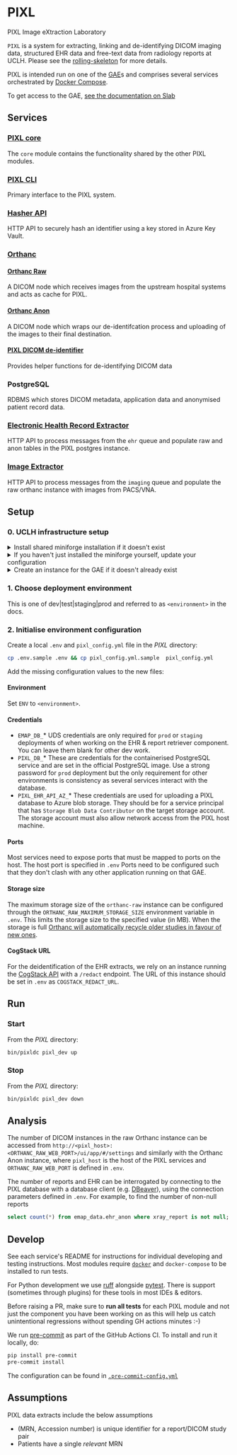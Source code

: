 # PIXL

PIXL Image eXtraction Laboratory

`PIXL` is a system for extracting, linking and de-identifying DICOM imaging data, structured EHR data and free-text data from radiology reports at UCLH.
Please see the [rolling-skeleton]([https://github.com/UCLH-Foundry/the-rolling-skeleton=](https://github.com/UCLH-Foundry/the-rolling-skeleton/blob/main/docs/design/100-day-design.md)) for more details.

PIXL is intended run on one of the [GAE](https://github.com/UCLH-Foundry/Book-of-FlowEHR/blob/main/glossary.md#gaes)s and comprises
several services orchestrated by [Docker Compose](https://docs.docker.com/compose/).

To get access to the GAE, [see the documentation on Slab](https://uclh.slab.com/posts/gae-access-7hkddxap)

## Services

### [PIXL core](./pixl_core/README.md)

The `core` module contains the functionality shared by the other PIXL modules.

### [PIXL CLI](./cli/README.md)

Primary interface to the PIXL system.

### [Hasher API](./hasher/README.md)

HTTP API to securely hash an identifier using a key stored in Azure Key Vault.

### [Orthanc](./orthanc/README.md)

#### [Orthanc Raw](./orthanc/orthanc-raw/README.md)

A DICOM node which receives images from the upstream hospital systems and acts as cache for PIXL.

#### [Orthanc Anon](./orthanc/orthanc-anon/README.md)

A DICOM node which wraps our de-identifcation process and uploading of the images to their final
destination.

#### [PIXL DICOM de-identifier](./pixl_dcmd/README.md)

Provides helper functions for de-identifying DICOM data

### PostgreSQL

RDBMS which stores DICOM metadata, application data and anonymised patient record data.

### [Electronic Health Record Extractor](./pixl_ehr/README.md)

HTTP API to process messages from the `ehr` queue and populate raw and anon tables in the PIXL postgres instance.

### [Image Extractor](./pixl_imaging/README.md)

HTTP API to process messages from the `imaging` queue and populate the raw orthanc instance with images from PACS/VNA.

## Setup

### 0. UCLH infrastructure setup

<details>
<summary>Install shared miniforge installation if it doesn't exist</summary>

Follow the suggestion for installing a central [miniforge](https://github.com/conda-forge/miniforge)
installation to allow all users to be able to run modern python without having admin permissions.

```shell
# Create directory with correct structure (only if it doesn't exist yet)
mkdir /gae/miniforge3
chgrp -R docker /gae/miniforge3
chmod -R g+rwxs /gae/miniforge3  # inherit group when new directories or files are created
setfacl -R -m d:g::rwX /gae/miniforge3
# Install miniforge
wget "https://github.com/conda-forge/miniforge/releases/latest/download/Miniforge3-$(uname)-$(uname -m).sh"
bash Miniforge3-$(uname)-$(uname -m).sh -p /gae/miniforge3
conda update -n base -c conda-forge conda
conda create -n pixl_dev python=3.10.*
```

The directory should now have these permissions

```shell
> ls -lah /gae/miniforge3/
total 88K
drwxrws---+  19 jstein01 docker 4.0K Nov 28 12:27 .
drwxrwx---.  18 root     docker 4.0K Dec  1 19:35 ..
drwxrws---+   2 jstein01 docker 8.0K Nov 28 12:27 bin
drwxrws---+   2 jstein01 docker   30 Nov 28 11:49 compiler_compat
drwxrws---+   2 jstein01 docker   32 Nov 28 11:49 condabin
drwxrws---+   2 jstein01 docker 8.0K Nov 28 12:27 conda-meta
-rw-rws---.   1 jstein01 docker   24 Nov 28 11:49 .condarc
...
```

</details>
<details>

<summary>If you haven't just installed the miniforge yourself, update your configuration</summary>

Edit `~/.bash_profile` to add `/gae/miniforge3/bin` to the PATH. for example

```shell
PATH=$PATH:$HOME/.local/bin:$HOME/bin:/gae/miniforge3/bin
```

Run the updated profile (or reconnect to the GAE) so that conda is in your PATH

```shell
source ~/.bash_profile
```

Initialise conda

```shell
conda init bash
```

Run the updated profile (or reconnect to the GAE) so that conda is in your PATH

```shell
source ~/.bash_profile
```

Activate an existing pixl environment

```shell
conda activate pixl_dev
```

</details>
<details>
<summary>Create an instance for the GAE if it doesn't already exist</summary>

Select a place for the deployment. On UCLH infrastructure this will be in `/gae`, so `/gae/pixl_dev` for example.

```shell
mkdir /gae/pixl_dev
chgrp -R docker /gae/pixl_dev
chmod -R g+rwxs /gae/pixl_dev  # inherit group when new directories or files are created
setfacl -R -m d:g::rwX /gae/pixl_dev
# now clone the repository or copy an existing deployment
```

</details>

### 1. Choose deployment environment

This is one of dev|test|staging|prod and referred to as `<environment>` in the docs.

### 2. Initialise environment configuration

Create a local `.env` and `pixl_config.yml` file in the _PIXL_ directory:

```bash
cp .env.sample .env && cp pixl_config.yml.sample  pixl_config.yml
```

Add the missing configuration values to the new files:

#### Environment

Set `ENV` to `<environment>`.

#### Credentials

- `EMAP_DB_`*
UDS credentials are only required for `prod` or `staging` deployments of when working on the EHR & report retriever component.
You can leave them blank for other dev work.
- `PIXL_DB_`*
These are credentials for the containerised PostgreSQL service and are set in the official PostgreSQL image.
Use a strong password for `prod` deployment but the only requirement for other environments is consistency as several services interact with the database.
- `PIXL_EHR_API_AZ_`*
These credentials are used for uploading a PIXL database to Azure blob storage. They should be for a service principal that has `Storage Blob Data Contributor`
on the target storage account. The storage account must also allow network access from the PIXL host machine.

#### Ports

Most services need to expose ports that must be mapped to ports on the host. The host port is specified in `.env`
Ports need to be configured such that they don't clash with any other application running on that GAE.

#### Storage size

The maximum storage size of the `orthanc-raw` instance can be configured through the
`ORTHANC_RAW_MAXIMUM_STORAGE_SIZE` environment variable in `.env`. This limits the storage size to
the specified value (in MB). When the storage is full [Orthanc will automatically recycle older
studies in favour of new ones](https://orthanc.uclouvain.be/book/faq/features.html#id8).

#### CogStack URL

For the deidentification of the EHR extracts, we rely on an instance running the
[CogStack API](https://cogstack.org/) with a `/redact` endpoint. The URL of this instance should be
set in `.env` as `COGSTACK_REDACT_URL`.

## Run

### Start

From the _PIXL_ directory:

```bash
bin/pixldc pixl_dev up
```

### Stop

From the _PIXL_ directory:

```bash
bin/pixldc pixl_dev down
```

## Analysis

The number of DICOM instances in the raw Orthanc instance can be accessed from
`http://<pixl_host>:<ORTHANC_RAW_WEB_PORT>/ui/app/#/settings` and similarly with
the Orthanc Anon instance, where `pixl_host` is the host of the PIXL services
and `ORTHANC_RAW_WEB_PORT` is defined in `.env`.

The number of reports and EHR can be interrogated by connecting to the PIXL
database with a database client (e.g. [DBeaver](https://dbeaver.io/)), using
the connection parameters defined in `.env`. For example, to find the number of
non-null reports

```sql
select count(*) from emap_data.ehr_anon where xray_report is not null;
```

## Develop

See each service's README for instructions for individual developing and testing instructions.
Most modules require [`docker`](https://docs.docker.com/desktop/) and `docker-compose` to be installed to run tests.

For Python development we use [ruff](https://docs.astral.sh/ruff/) alongside [pytest](https://www.pytest.org/).
There is support (sometimes through plugins) for these tools in most IDEs & editors.

Before raising a PR, make sure to **run all tests** for each PIXL module
and not just the component you have been working on as this will help us catch unintentional regressions without spending GH actions minutes :-)

We run [pre-commit](https://pre-commit.com/) as part of the GitHub Actions CI. To install and run it locally, do:

```sh
pip install pre-commit
pre-commit install
```

The configuration can be found in [`.pre-commit-config.yml`](./.pre-commit-config.yaml)

## Assumptions

PIXL data extracts include the below assumptions

- (MRN, Accession number) is unique identifier for a report/DICOM study pair
- Patients have a single _relevant_ MRN
